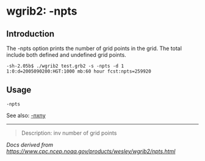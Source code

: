 # wgrib2: -npts

## Introduction

The -npts option prints the number of grid points
in the grid. The total include both defined and undefined grid points.

```
-sh-2.05b$ ./wgrib2 test.grb2 -s -npts -d 1
1:0:d=2005090200:HGT:1000 mb:60 hour fcst:npts=259920
```

## Usage

```
-npts
```

See also: [-nxny](./nxny.md)

---

> Description: inv number of grid points

_Docs derived from <https://www.cpc.ncep.noaa.gov/products/wesley/wgrib2/npts.html>_
